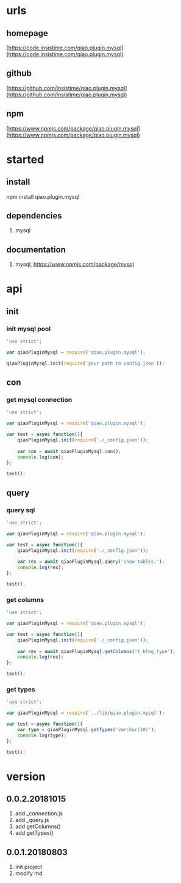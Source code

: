 # urls
## homepage
[https://code.insistime.com/qiao.plugin.mysql](https://code.insistime.com/qiao.plugin.mysql)

## github
[https://github.com/insistime/qiao.plugin.mysql](https://github.com/insistime/qiao.plugin.mysql)

## npm
[https://www.npmjs.com/package/qiao.plugin.mysql](https://www.npmjs.com/package/qiao.plugin.mysql)

# started
## install
npm install qiao.plugin.mysql

## dependencies
1. mysql

## documentation
1. mysql, https://www.npmjs.com/package/mysql

# api
## init
### init mysql pool
```javascript
'use strict';

var qiaoPluginMysql = require('qiao.plugin.mysql');

qiaoPluginMysql.init(require('your path to config.json'));
```

## con
### get mysql connection
```javascript
'use strict';

var qiaoPluginMysql = require('qiao.plugin.mysql');

var test = async function(){
	qiaoPluginMysql.init(require('./_config.json'));
	
	var con = await qiaoPluginMysql.con();
	console.log(con);
};

test();
```

## query
### query sql
```javascript
'use strict';

var qiaoPluginMysql = require('qiao.plugin.mysql');

var test = async function(){
	qiaoPluginMysql.init(require('./_config.json'));
	
	var res = await qiaoPluginMysql.query('show tables;');
	console.log(res);
};

test();
```

### get columns
```javascript
'use strict';

var qiaoPluginMysql = require('qiao.plugin.mysql');

var test = async function(){
	qiaoPluginMysql.init(require('./_config.json'));
	
	var res = await qiaoPluginMysql.getColumns('t_blog_type');
	console.log(res);
};

test();
```

### get types
```javascript
'use strict';

var qiaoPluginMysql = require('../lib/qiao.plugin.mysql');

var test = async function(){
	var type = qiaoPluginMysql.getTypes('varchar(10)');
	console.log(type);
};

test();
```

# version
## 0.0.2.20181015
1. add _connection.js
2. add _query.js
3. add getColumns()
4. add getTypes()

## 0.0.1.20180803
1. init project
2. modify md